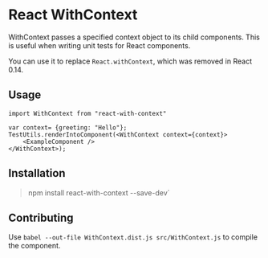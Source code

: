 # React WithContext

WithContext passes a specified context object to its child components. This is useful when writing unit tests for React components.

You can use it to replace `React.withContext`, which was removed in React 0.14.

## Usage

	import WithContext from "react-with-context"

	var context= {greeting: "Hello"};
	TestUtils.renderIntoComponent(<WithContext context={context}>
    	<ExampleComponent />
	</WithContext>);

## Installation

> npm install react-with-context --save-dev`

## Contributing

Use `babel --out-file WithContext.dist.js src/WithContext.js` to compile the component.